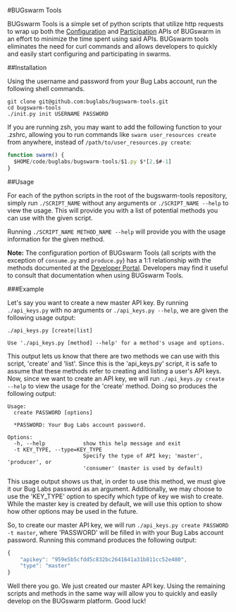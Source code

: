 #BUGswarm Tools

BUGswarm Tools is a simple set of python scripts that utilize http requests to wrap up both the [Configuration](http://developer.bugswarm.net/configuration_api.html)
and [Participation](http://developer.bugswarm.net/participation_api.html) APIs of BUGswarm in an effort to minimize the time spent using said APIs. BUGswarm tools eliminates
the need for curl commands and allows developers to quickly and easily start configuring and participating in swarms. 

##Installation

Using the username and password from your Bug Labs account, run the following shell commands.

```shell
git clone git@github.com:buglabs/bugswarm-tools.git
cd bugswarm-tools
./init.py init USERNAME PASSWORD
```

If you are running zsh, you may want to add the following function to your .zshrc, allowing you to 
run commands like `swarm user_resources create` from anywhere, instead of `/path/to/user_resources.py create`:

```javascript
function swarm() {
  $HOME/code/buglabs/bugswarm-tools/$1.py $*[2,$#-1]   
}
```

##Usage

For each of the python scripts in the root of the bugswarm-tools repository, simply run `./SCRIPT_NAME` without any 
arguments or `./SCRIPT_NAME --help` to view the usage. This will provide you with a list of potential methods you 
can use with the given script.

Running `./SCRIPT_NAME METHOD_NAME --help` will provide you with the usage information for the given method.

**Note:** The configuration portion of BUGswarm Tools (all scripts with the exception of `consume.py` and `produce.py`)
has a 1:1 relationship with the methods documented at the [Developer Portal](http://developer.bugswarm.net/configuration_api.html).
Developers may find it useful to consult that documentation when using BUGswarm Tools.

###Example

Let's say you want to create a new master API key. By running `./api_keys.py` with no arguments or 
`./api_keys.py --help`, we are given the following usage output:

```
./api_keys.py [create|list] 

Use './api_keys.py [method] --help' for a method's usage and options.
```

This output lets us know that there are two methods we can use with this script, 'create' and 'list'. Since this is the
'api_keys.py' script, it is safe to assume that these methods refer to creating and listing a user's API keys. Now, since
we want to create an API key, we will run `./api_keys.py create --help` to view the usage for the 'create' method. Doing
so produces the following output:

```
Usage: 
  create PASSWORD [options]

  *PASSWORD: Your Bug Labs account password.

Options:
  -h, --help            show this help message and exit
  -t KEY_TYPE, --type=KEY_TYPE
                        Specify the type of API key; 'master', 'producer', or
                        'consumer' (master is used by default)
```

This usage output shows us that, in order to use this method, we must give it our Bug Labs password as an argument. Additionally,
we may choose to use the 'KEY_TYPE' option to specify which type of key we wish to create. While the master key is 
created by default, we will use this option to show how other options may be used in the future.

So, to create our master API key, we will run `./api_keys.py create PASSWORD -t master`, where 'PASSWORD' will be filled in
with your Bug Labs account password. Running this command produces the following output:

```javascript
{
    "apikey": "959e5b5cfdd5c832bc2641641a31b811cc52e480", 
    "type": "master"
}
```

Well there you go. We just created our master API key. Using the remaining scripts and methods in the same way will
allow you to quickly and easily develop on the BUGswarm platform. Good luck!
